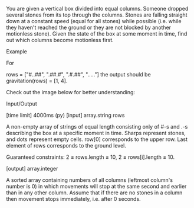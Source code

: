 You are given a vertical box divided into equal columns. Someone dropped several stones from its top through the columns. Stones are falling straight down at a constant speed (equal for all stones) while possible (i.e. while they haven't reached the ground or they are not blocked by another motionless stone). Given the state of the box at some moment in time, find out which columns become motionless first.

Example

For

rows = ["#..##",
        ".##.#",
        ".#.##",
        "....."]
the output should be gravitation(rows) = [1, 4].

Check out the image below for better understanding:



Input/Output

[time limit] 4000ms (py)
[input] array.string rows

A non-empty array of strings of equal length consisting only of #-s and .-s describing the box at a specific moment in time. Sharps represent stones, and dots represent empty cells. row[0] corresponds to the upper row. Last element of rows corresponds to the ground level.

Guaranteed constraints:
2 ≤ rows.length ≤ 10,
2 ≤ rows[i].length ≤ 10.

[output] array.integer

A sorted array containing numbers of all columns (leftmost column's number is 0) in which movements will stop at the same second and earlier than in any other column. Assume that if there are no stones in a column then movement stops immediately, i.e. after 0 seconds.
